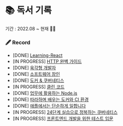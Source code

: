 # 📚 독서 기록

기간 : 2022.08 ~ 현재 🏃‍♂️

### 🖋 Record

- [DONE] [Learning-React](https://www.hanbit.co.kr/store/books/look.php?p_code=B7468885216)
- [IN PROGRESS] [HTTP 완벽 가이드](http://www.yes24.com/Product/Goods/15381085)
- [DONE] [육각형 개발자](https://www.yes24.com/Product/Goods/120215040)
- [DONE] [소프트웨어 장인](https://www.yes24.com/Product/Goods/20461940)
- [DONE] [도커 & 쿠버네티스](https://www.yes24.com/Product/Goods/93765519)
- [IN PROGRESS] [클린 코드](https://www.yes24.com/Product/Goods/11681152)
- [DONE] [업무에 활용하는 Node.js](https://www.yes24.com/Product/Goods/126715624)
- [DONE] [따라하며 배우는 도커와 CI 환경](https://m.yes24.com/Goods/Detail/105030656)
- [DONE] [애플에서는 단순하게 일합니다](https://www.yes24.com/Product/Goods/126820403)
- [IN PROGRESS] [24단계 실습으로 정복하는 쿠버네티스](https://www.yes24.com/Product/Goods/115187666)
- [IN PROGRESS] [프론트엔드 개발을 위한 테스트 입문](https://www.yes24.com/product/goods/127005970)
